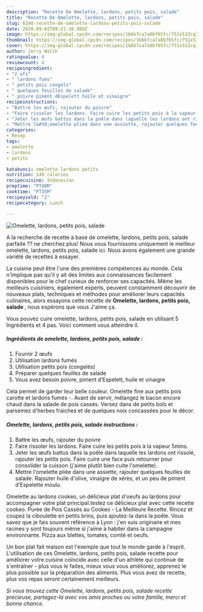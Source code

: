 ```yaml
---
description: "Recette De Omelette, lardons, petits pois, salade"
title: "Recette De Omelette, lardons, petits pois, salade"
slug: 6248-recette-de-omelette-lardons-petits-pois-salade
date: 2020-09-02T08:11:30.889Z
image: https://img-global.cpcdn.com/recipes/1b6b7ca7a8bf65fc/751x532cq70/omelette-lardons-petits-pois-salade-photo-principale-de-la-recette.jpg
thumbnail: https://img-global.cpcdn.com/recipes/1b6b7ca7a8bf65fc/751x532cq70/omelette-lardons-petits-pois-salade-photo-principale-de-la-recette.jpg
cover: https://img-global.cpcdn.com/recipes/1b6b7ca7a8bf65fc/751x532cq70/omelette-lardons-petits-pois-salade-photo-principale-de-la-recette.jpg
author: Jerry Walsh
ratingvalue: 4
reviewcount: 4
recipeingredient:
- "2 ufs"
- " lardons fums"
- " petits pois congels"
- " quelques feuilles de salade"
- " poivre piment dEspelett huile et vinaigre"
recipeinstructions:
- "Battre les œufs, rajouter du poivre"
- "Faire rissoler les lardons. Faire cuire les petits pois à la vapeur 5mins."
- "Jeter les œufs battus dans la poêle dans laquelle les lardons ont rissolé, rajouter les petits pois. Faire cuire une face puis retourner pour consolider la cuisson (j&#39;aime plutôt bien cuite l&#39;omelette)."
- "Mettre l&#39;omelette pliée dans une assiette, rajouter quelques feuilles de salade. Rajouter huile d&#39;olive, vinaigre de xérès, et un peu de piment d’Espelette moulu."
categories:
- Resep
tags:
- omelette
- lardons
- petits

katakunci: omelette lardons petits 
nutrition: 149 calories
recipecuisine: Indonesian
preptime: "PT40M"
cooktime: "PT35M"
recipeyield: "2"
recipecategory: Lunch

---
```



![Omelette, lardons, petits pois, salade](https://img-global.cpcdn.com/recipes/1b6b7ca7a8bf65fc/751x532cq70/omelette-lardons-petits-pois-salade-photo-principale-de-la-recette.jpg)

A la recherche de recette à base de omelette, lardons, petits pois, salade parfaite ?? ne cherchez plus! Nous vous fournissons uniquement le meilleur omelette, lardons, petits pois, salade ici. Nous avons également une grande variété de recettes à essayer.

La cuisine peut être l'une des premières compétences au monde. Cela n'implique pas qu'il y ait des limites aux connaissances facilement disponibles pour le chef curieux de renforcer ses capacités. Même les meilleurs cuisiniers, également experts, peuvent constamment découvrir de nouveaux plats, techniques et méthodes pour améliorer leurs capacités culinaires, alors essayons cette recette de <strong> Omelette, lardons, petits pois, salade </strong>, nous espérons que vous J'aime ça.

<!--inarticleads1-->

Vous pouvez cuire omelette, lardons, petits pois, salade en utilisant 5 Ingrédients et 4 pas. Voici comment vous atteindre il.

##### Ingrédients de omelette, lardons, petits pois, salade :

1. Fournir 2 œufs
1. Utilisation  lardons fumés
1. Utilisation  petits pois (congelés)
1. Préparer  quelques feuilles de salade
1. Vous avez besoin  poivre, piment d’Espelett, huile et vinaigre


Cela permet de garder leur belle couleur. Omelette fine aux petits pois carotte et lardons fumés -. Avant de servir, mélangez le bacon encore chaud dans la salade de pois cassés. Versez dans de petits bols et parsemez d&#39;herbes fraiches et de quelques noix concassées pour le décor. 

<!--inarticleads2-->

##### Omelette, lardons, petits pois, salade instructions :

1. Battre les œufs, rajouter du poivre
1. Faire rissoler les lardons. Faire cuire les petits pois à la vapeur 5mins.
1. Jeter les œufs battus dans la poêle dans laquelle les lardons ont rissolé, rajouter les petits pois. Faire cuire une face puis retourner pour consolider la cuisson (j&#39;aime plutôt bien cuite l&#39;omelette).
1. Mettre l&#39;omelette pliée dans une assiette, rajouter quelques feuilles de salade. Rajouter huile d&#39;olive, vinaigre de xérès, et un peu de piment d’Espelette moulu.


Omelette au lardons cookeo, un délicieux plat d&#39;oeufs au lardons pour accompagner votre plat principal.testez ce délicieux plat avec cette recette cookeo. Purée de Pois Cassés au Cookeo - La Meilleure Recette. Rincez et coupez la ciboulette en petits brins, puis ajoutez-la dans la poêle. Vous savez que je fais souvent référence à Lyon : j&#39;en suis originaire et mes racines y sont toujours même si j&#39;aime à habiter dans la campagne environnante. Pizza aux blettes, tomates, comté et oeufs. 

<!--inarticleads1-->

<p>
Un bon plat fait maison est l'exemple que tout le monde garde à l'esprit. L'utilisation de ces Omelette, lardons, petits pois, salade recette pour améliorer votre cuisine coïncide avec celle d'un athlète qui continue de s'entraîner - plus vous le faites, mieux vous vous améliorez, apprenez le plus possible sur la préparation des aliments. Plus vous avez de recette, plus vos repas seront certainement meilleurs.
</p>

<p>
<i>Si vous trouvez cette Omelette, lardons, petits pois, salade recette précieuse, partagez-la avec vos amis proches ou votre famille, merci et bonne chance.</i>
</p>
